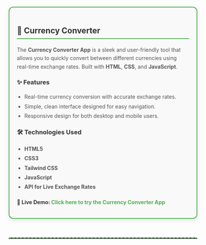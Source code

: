 <section style="margin-bottom: 50px; border: 2px solid #4CAF50; padding: 20px; border-radius: 12px; background: #f9f9f9; box-shadow: 0 4px 12px rgba(0,0,0,0.1);">
  <h2 style="border-bottom: 2px solid #4CAF50; padding-bottom: 8px; color: #333;">💱 Currency Converter</h2>
  <p style="color: #555; line-height: 1.6;">
    The <b>Currency Converter App</b> is a sleek and user-friendly tool that allows you to quickly 
    convert between different currencies using real-time exchange rates. 
    Built with <b>HTML</b>, <b>CSS</b>, and <b>JavaScript</b>.
  </p>
  
  <h3 style="margin-top: 20px; color: #333;">✨ Features</h3>
  <ul style="color: #555; line-height: 1.8; padding-left: 20px;">
    <li>Real-time currency conversion with accurate exchange rates.</li>
    <li>Simple, clean interface designed for easy navigation.</li>
    <li>Responsive design for both desktop and mobile users.</li>
  </ul>

  <h3 style="margin-top: 20px; color: #333;">🛠️ Technologies Used</h3>
  <ul style="color: #555; line-height: 1.8; padding-left: 20px;">
    <li><b>HTML5</b></li>
    <li><b>CSS3</b></li>
    <li><b>Tailwind CSS</b></li>
    <li><b>JavaScript</b></li>
    <li><b>API for Live Exchange Rates</b></li>
  </ul>

  <p style="margin-top: 20px; font-weight: bold; color: #333;">
    🔗 Live Demo: 
    <a href="https://currencyconverter-yourlink.com" target="_blank" style="color: #4CAF50; text-decoration: none;">
      Click here to try the Currency Converter App
    </a>
  </p>
</section>
<hr style="border: none; border-top: 2px dashed #4CAF50; margin: 40px 0;">
